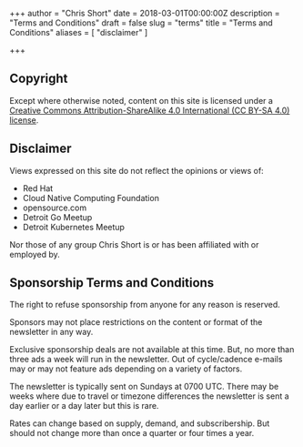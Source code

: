 +++
author = "Chris Short"
date = 2018-03-01T00:00:00Z
description = "Terms and Conditions"
draft = false
slug = "terms"
title = "Terms and Conditions"
aliases = [
    "disclaimer"
]

+++

## Copyright

Except where otherwise noted, content on this site is licensed under a [Creative Commons Attribution-ShareAlike 4.0 International (CC BY-SA 4.0) license](https://creativecommons.org/licenses/by-sa/4.0/).

## Disclaimer

Views expressed on this site do not reflect the opinions or views of:

* Red Hat
* Cloud Native Computing Foundation
* opensource.com
* Detroit Go Meetup
* Detroit Kubernetes Meetup

Nor those of any group Chris Short is or has been affiliated with or employed by.

## Sponsorship Terms and Conditions

The right to refuse sponsorship from anyone for any reason is reserved.

Sponsors may not place restrictions on the content or format of the newsletter in any way.

Exclusive sponsorship deals are not available at this time. But, no more than three ads a week will run in the newsletter. Out of cycle/cadence e-mails may or may not feature ads depending on a variety of factors.

The newsletter is typically sent on Sundays at 0700 UTC. There may be weeks where due to travel or timezone differences the newsletter is sent a day earlier or a day later but this is rare.

Rates can change based on supply, demand, and subscribership. But should not change more than once a quarter or four times a year.